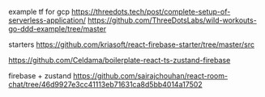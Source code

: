 
example tf for gcp
https://threedots.tech/post/complete-setup-of-serverless-application/
https://github.com/ThreeDotsLabs/wild-workouts-go-ddd-example/tree/master


starters
https://github.com/kriasoft/react-firebase-starter/tree/master/src

https://github.com/Celdama/boilerplate-react-ts-zustand-firebase

firebase + zustand
https://github.com/sairajchouhan/react-room-chat/tree/46d9927e3cc41113eb71631ca8d5bb4014a17502

